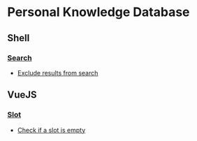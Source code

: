 # Personal Knowledge Database

## Shell

### [Search](/shell/search.md)

 - [Exclude results from search](/shell/search.md#exclude_results_from_search)

## VueJS

### [Slot](/vuejs/slot.md)

 - [Check if a slot is empty](/vuejs/slot.md#check_if_a_slot_is_empty)
